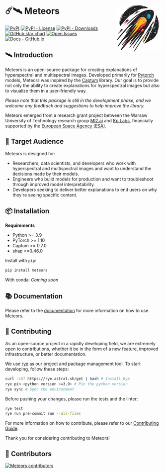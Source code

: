 # ☄️🛰️ Meteors <img src="assets/logo.png" align="right" width="150"/>

[![PyPI](https://img.shields.io/pypi/v/meteors.svg)](https://github.com/xai4space/meteors/blob/main/LICENSE)
[![PyPI - License](https://img.shields.io/pypi/l/meteors?style=flat-square)](https://opensource.org/licenses/MIT)
[![PyPI - Downloads](https://img.shields.io/pypi/dm/meteors?style=flat-square)](https://pypistats.org/packages/meteors)
[![GitHub star chart](https://img.shields.io/github/stars/xai4space/meteors?style=flat-square)](https://star-history.com/#xai4space/meteors)
[![Open Issues](https://img.shields.io/github/issues-raw/xai4space/meteors?style=flat-square)](https://github.com/xai4space/meteors/issues)
[![Docs - GitHub.io](https://img.shields.io/static/v1?logo=meteors&style=flat&color=pink&label=docs&message=meteors)](https://xai4space.github.io/meteors/latest)

## 🛰️ Introduction

Meteors is an open-source package for creating explanations of hyperspectral and multispectral images. Developed primarily for [Pytorch](https://pytorch.org) models, Meteors was inspired by the [Captum](https://captum.ai/) library. Our goal is to provide not only the ability to create explanations for hyperspectral images but also to visualize them in a user-friendly way.

_Please note that this package is still in the development phase, and we welcome any feedback and suggestions to help improve the library._

Meteors emerged from a research grant project between the Warsaw University of Technology research group [MI2.ai](https://www.mi2.ai/index.html) and [Kp Labs](https://kplabs.space), financially supported by the [European Space Agency (ESA)](https://www.esa.int).

## 🎯 Target Audience

Meteors is designed for:

- Researchers, data scientists, and developers who work with hyperspectral and multispectral images and want to understand the decisions made by their models.
- Engineers who build models for production and want to troubleshoot through improved model interpretability.
- Developers seeking to deliver better explanations to end users on why they're seeing specific content.

## 📦 Installation

**Requirements**

- Python >= 3.9
- PyTorch >= 1.10
- Captum >= 0.7.0
- shap >=0.46.0

Install with `pip`:

```bash
pip install meteors
```

With conda:
_Coming soon_

## 📚 Documentation

Please refer to the [documentation](https://xai4space.github.io/meteors/latest) for more information on how to use Meteors.

## 🤝 Contributing

As an open-source project in a rapidly developing field, we are extremely open to contributions, whether it be in the form of a new feature, improved infrastructure, or better documentation.

We use [rye](https://rye.astral.sh) as our project and package management tool. To start developing, follow these steps:

```bash
curl -sSf https://rye.astral.sh/get | bash # Install Rye
rye pin <python version >=3.9> # Pin the python version
rye sync # Sync the environment
```

Before pushing your changes, please run the tests and the linter:

```bash
rye test
rye run pre-commit run --all-files
```

For more information on how to contribute, please refer to our [Contributing Guide](https://xai4space.github.io/meteors/latest/how-to-guides/).

Thank you for considering contributing to Meteors!

## 💫 Contributors

[![Meteors contributors](https://contrib.rocks/image?repo=xai4space/meteors&max=100)](https://github.com/xai4space/meteors/graphs/contributors)
